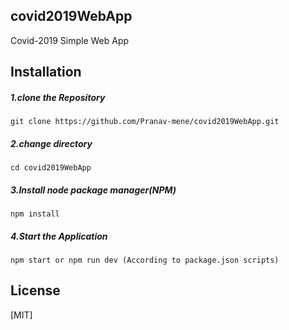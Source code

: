 ## covid2019WebApp
Covid-2019 Simple Web App


## Installation

##### 1.clone the Repository

`git clone https://github.com/Pranav-mene/covid2019WebApp.git`

##### 2.change directory

`cd covid2019WebApp`

##### 3.Install node package manager(NPM)

`npm install`

##### 4.Start the Application

`npm start or npm run dev (According to package.json scripts)`


## License
[MIT]

